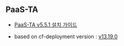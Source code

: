 ## PaaS-TA

- [PaaS-TA v5.5.1 설치 가이드](https://github.com/PaaS-TA/Guide/blob/v5.5.1/install-guide/paasta/PAAS-TA_CORE_INSTALL_GUIDE_V5.0.md)

- based on cf-deployment version : [v13.19.0](https://github.com/cloudfoundry/cf-deployment/tree/v13.19.0)
